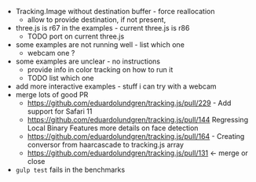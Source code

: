 - Tracking.Image without destination buffer - force reallocation
  - allow to provide destination, if not present, 
- three.js is r67 in the examples - current three.js is r86
  - TODO port on current three.js
- some examples are not running well - list which one
  - webcam one ?
- some examples are unclear - no instructions 
  - provide info in color tracking on how to run it
  - TODO list which one
- add more interactive examples - stuff i can try with a webcam
- merge lots of good PR
  - https://github.com/eduardolundgren/tracking.js/pull/229 - Add support for Safari 11
  - https://github.com/eduardolundgren/tracking.js/pull/144 Regressing Local Binary Features more details on face detection
  - https://github.com/eduardolundgren/tracking.js/pull/164 - Creating conversor from haarcascade to tracking.js array
  - https://github.com/eduardolundgren/tracking.js/pull/131 <- merge or close
- ```gulp test``` fails in the benchmarks
